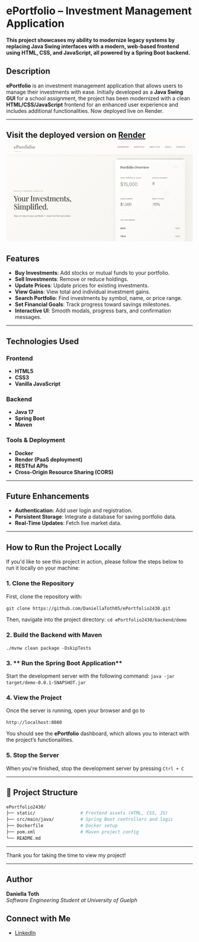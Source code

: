 # ePortfolio – Investment Management Application

**This project showcases my ability to modernize legacy systems by replacing Java Swing interfaces with a modern, web-based frontend using HTML, CSS, and JavaScript, all powered by a Spring Boot backend.**

## Description

**ePortfolio** is an investment management application that allows users to manage their investments with ease. Initially developed as a **Java Swing GUI** for a school assignment, the project has been modernized with a clean **HTML/CSS/JavaScript** frontend for an enhanced user experience and includes additional functionalities. Now deployed live on Render.

---
Visit the deployed version on [Render](https://eportfolio-7hlr.onrender.com/) 
![Home Sample](backend/demo/src/main/resources/static/homepage.png)
---

## Features

- **Buy Investments**: Add stocks or mutual funds to your portfolio.
- **Sell Investments**: Remove or reduce holdings.
- **Update Prices**: Update prices for existing investments.
- **View Gains**: View total and individual investment gains.
- **Search Portfolio**: Find investments by symbol, name, or price range.
- **Set Financial Goals**: Track progress toward savings milestones.
- **Interactive UI**: Smooth modals, progress bars, and confirmation messages.

---

## Technologies Used

### Frontend
- **HTML5**
- **CSS3**
- **Vanilla JavaScript**

### Backend
- **Java 17**
- **Spring Boot**
- **Maven**

### Tools & Deployment
- **Docker**
- **Render (PaaS deployment)**
- **RESTful APIs**
- **Cross-Origin Resource Sharing (CORS)**

---

## Future Enhancements

- **Authentication**: Add user login and registration.
- **Persistent Storage**: Integrate a database for saving portfolio data.
- **Real-Time Updates**: Fetch live market data.

---

## How to Run the Project Locally
If you'd like to see this project in action, please follow the steps below to run it locally on your machine:

### 1. **Clone the Repository**
First, clone the repository with: 

```git clone https://github.com/DaniellaToth05/ePortfolio2430.git```

Then, navigate into the project directory:
```cd ePortfolio2430/backend/demo```

### 2. **Build the Backend with Maven**
```./mvnw clean package -DskipTests```

### 3. ** Run the Spring Boot Application**
Start the development server with the following command:
```java -jar target/demo-0.0.1-SNAPSHOT.jar```

### 4. **View the Project**
Once the server is running, open your browser and go to

```http://localhost:8080```

You should see the **ePortfolio** dashboard, which allows you to interact with the project’s functionalities.

### 5. **Stop the Server**
When you're finished, stop the development server by pressing
```Ctrl + C```

---

## 📁 Project Structure

```bash
ePortfolio2430/
├── static/                 # Frontend assets (HTML, CSS, JS)
├── src/main/java/          # Spring Boot controllers and logic
├── Dockerfile              # Docker setup
├── pom.xml                 # Maven project config
└── README.md
```
---

Thank you for taking the time to view my project!

---

## Author

**Daniella Toth**  
*Software Engineering Student at University of Guelph*  
## Connect with Me

- [LinkedIn](https://www.linkedin.com/in/daniella-toth-x03/)

